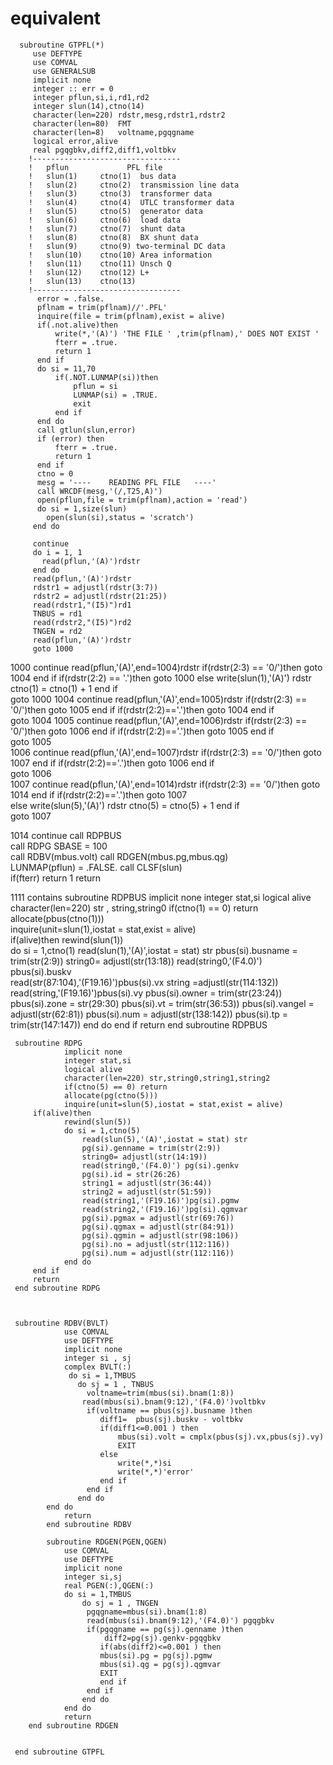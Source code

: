 # equivalent
      subroutine GTPFL(*) 
         use DEFTYPE
         use COMVAL
         use GENERALSUB
         implicit none
         integer :: err = 0
         integer pflun,si,i,rd1,rd2     
         integer slun(14),ctno(14) 
         character(len=220) rdstr,mesg,rdstr1,rdstr2
         character(len=80)  FMT
         character(len=8)   voltname,pgqgname
         logical error,alive
         real pgqgbkv,diff2,diff1,voltbkv
        !---------------------------------
        !   pflun             PFL file
        !   slun(1)     ctno(1)  bus data
        !   slun(2)     ctno(2)  transmission line data
        !   slun(3)     ctno(3)  transformer data
        !   slun(4)     ctno(4)  UTLC transformer data
        !   slun(5)     ctno(5)  generator data
        !   slun(6)     ctno(6)  load data
        !   slun(7)     ctno(7)  shunt data
        !   slun(8)     ctno(8)  BX shunt data 
        !   slun(9)     ctno(9) two-terminal DC data
        !   slun(10)    ctno(10) Area information 
        !   slun(11)    ctno(11) Unsch Q
        !   slun(12)    ctno(12) L+
        !   slun(13)    ctno(13) 
        !---------------------------------
          error = .false.
          pflnam = trim(pflnam)//'.PFL'
          inquire(file = trim(pflnam),exist = alive)
          if(.not.alive)then
              write(*,'(A)') 'THE FILE ' ,trim(pflnam),' DOES NOT EXIST '
              fterr = .true.
              return 1
          end if
          do si = 11,70
              if(.NOT.LUNMAP(si))then
                  pflun = si
                  LUNMAP(si) = .TRUE.
                  exit
              end if
          end do 
          call gtlun(slun,error)
          if (error) then
              fterr = .true.
              return 1
          end if
          ctno = 0
          mesg = '----    READING PFL FILE   ----'
          call WRCDF(mesg,'(/,T25,A)')
          open(pflun,file = trim(pflnam),action = 'read')
          do si = 1,size(slun)
            open(slun(si),status = 'scratch') 
         end do

         continue
         do i = 1, 1
           read(pflun,'(A)')rdstr
         end do
         read(pflun,'(A)')rdstr
         rdstr1 = adjustl(rdstr(3:7))
         rdstr2 = adjustl(rdstr(21:25))
         read(rdstr1,"(I5)")rd1
         TNBUS = rd1
         read(rdstr2,"(I5)")rd2
         TNGEN = rd2
         read(pflun,'(A)')rdstr
         goto 1000


1000    continue
        read(pflun,'(A)',end=1004)rdstr
        if(rdstr(2:3) == '0/')then
          goto 1004
        end if
        if(rdstr(2:2) == '.')then
          goto 1000 
        else 
          write(slun(1),'(A)') rdstr
          ctno(1) = ctno(1) + 1
        end if  
        goto 1000
1004    continue
        read(pflun,'(A)',end=1005)rdstr
        if(rdstr(2:3) == '0/')then
        goto 1005
        end if
        if(rdstr(2:2)=='.')then
        goto 1004 
        end if  
        goto 1004
1005    continue
        read(pflun,'(A)',end=1006)rdstr
        if(rdstr(2:3) == '0/')then
        goto 1006
        end if
        if(rdstr(2:2)=='.')then
        goto 1005 
        end if  
        goto 1005        
 1006   continue
        read(pflun,'(A)',end=1007)rdstr
        if(rdstr(2:3) == '0/')then
        goto 1007
        end if
        if(rdstr(2:2)=='.')then
        goto 1006 
        end if  
        goto 1006         
1007    continue
        read(pflun,'(A)',end=1014)rdstr
        if(rdstr(2:3) == '0/')then
        goto 1014
        end if
        if(rdstr(2:2)=='.')then
        goto 1007     
        else 
        write(slun(5),'(A)') rdstr
        ctno(5) = ctno(5) + 1
        end if  
        goto 1007 

        
1014    continue
        call RDPBUS                          
        call RDPG
        SBASE = 100                   
        call RDBV(mbus.volt)
        call RDGEN(mbus.pg,mbus.qg)  
        LUNMAP(pflun) = .FALSE. 
        call CLSF(slun)                  
        if(fterr) return 1
        return
        
        
        
        
        
        
        
        
1111    contains
        subroutine RDPBUS 
                implicit none
                integer stat,si
                logical alive
                character(len=220) str , string,string0
                if(ctno(1) == 0) return
                allocate(pbus(ctno(1)))            
                inquire(unit=slun(1),iostat = stat,exist = alive)        
         if(alive)then
                rewind(slun(1))                   
                do si = 1,ctno(1)
                    read(slun(1),'(A)',iostat = stat) str
                    pbus(si).busname = trim(str(2:9))
                    string0= adjustl(str(13:18)) 
                    read(string0,'(F4.0)') pbus(si).buskv                        
                    read(str(87:104),'(F19.16)')pbus(si).vx
                    string =adjustl(str(114:132))
                    read(string,'(F19.16)')pbus(si).vy
                    pbus(si).owner = trim(str(23:24))
                    pbus(si).zone = str(29:30)
                    pbus(si).vt = trim(str(36:53))
                    pbus(si).vangel = adjustl(str(62:81))
                    pbus(si).num = adjustl(str(138:142))
                    pbus(si).tp = trim(str(147:147))
                end do
         end if
         return
        end subroutine RDPBUS
        
        
     
         
     subroutine RDPG 
                implicit none
                integer stat,si
                logical alive
                character(len=220) str,string0,string1,string2
                if(ctno(5) == 0) return
                allocate(pg(ctno(5)))           
                inquire(unit=slun(5),iostat = stat,exist = alive)        
         if(alive)then
                rewind(slun(5))              
                do si = 1,ctno(5)
                    read(slun(5),'(A)',iostat = stat) str
                    pg(si).genname = trim(str(2:9))
                    string0= adjustl(str(14:19)) 
                    read(string0,'(F4.0)') pg(si).genkv             
                    pg(si).id = str(26:26)
                    string1 = adjustl(str(36:44))
                    string2 = adjustl(str(51:59))
                    read(string1,'(F19.16)')pg(si).pgmw
                    read(string2,'(F19.16)')pg(si).qgmvar
                    pg(si).pgmax = adjustl(str(69:76))
                    pg(si).qgmax = adjustl(str(84:91))
                    pg(si).qgmin = adjustl(str(98:106))
                    pg(si).no = adjustl(str(112:116))
                    pg(si).num = adjustl(str(112:116))
                end do
         end if
         return
     end subroutine RDPG
     
     
     
     subroutine RDBV(BVLT)
                use COMVAL
                use DEFTYPE
                implicit none
                integer si , sj 
                complex BVLT(:) 
                 do si = 1,TMBUS
                   do sj = 1 , TNBUS
                     voltname=trim(mbus(si).bnam(1:8))
                    read(mbus(si).bnam(9:12),'(F4.0)')voltbkv
                     if(voltname == pbus(sj).busname )then
                        diff1=  pbus(sj).buskv - voltbkv
                        if(diff1<=0.001 ) then
                            mbus(si).volt = cmplx(pbus(sj).vx,pbus(sj).vy)
                            EXIT 
                        else 
                            write(*,*)si
                            write(*,*)'error'
                        end if
                     end if  
                   end do  
            end do
                return
            end subroutine RDBV
            
            subroutine RDGEN(PGEN,QGEN)      
                use COMVAL
                use DEFTYPE
                implicit none
                integer si,sj
                real PGEN(:),QGEN(:)
                do si = 1,TMBUS
                    do sj = 1 , TNGEN
                     pgqgname=mbus(si).bnam(1:8)
                     read(mbus(si).bnam(9:12),'(F4.0)') pgqgbkv
                     if(pgqgname == pg(sj).genname )then
                         diff2=pg(sj).genkv-pgqgbkv
                        if(abs(diff2)<=0.001 ) then
                        mbus(si).pg = pg(sj).pgmw
                        mbus(si).qg = pg(sj).qgmvar
                        EXIT  
                        end if
                     end if                   
                    end do       
                end do
                return
        end subroutine RDGEN

     
     end subroutine GTPFL      